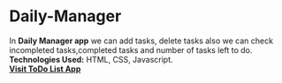 # Daily-Manager
In <b>Daily Manager app</b> we can add tasks, delete tasks also we can check incompleted tasks,completed tasks and number of tasks left to do.<br>
**Technologies Used:** HTML, CSS, Javascript.<br>
[**Visit ToDo List App**](https://dailymanger.netlify.app/)<br><br>
